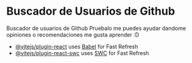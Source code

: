 # Buscador de Usuarios de Github

Buscador de usuarios de Github
Pruebalo
me puedes ayudar dandome opiniones o recomendaciones me gusta aprender :D

- [@vitejs/plugin-react](https://github.com/vitejs/vite-plugin-react/blob/main/packages/plugin-react/README.md) uses [Babel](https://babeljs.io/) for Fast Refresh
- [@vitejs/plugin-react-swc](https://github.com/vitejs/vite-plugin-react-swc) uses [SWC](https://swc.rs/) for Fast Refresh
